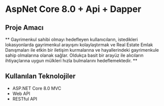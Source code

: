 # AspNet Core 8.0 + Api + Dapper
## Proje Amacı
** Gayrimenkul sahibi olmayı hedefleyen kullanıcıların, istedikleri lokasyonlarda gayrimenkul arayışını kolaylaştırmak ve Real Estate Emlak Danışmaları ile etkin bir iletişim kurmalarına ve hayallerindeki gayrimenkule sahip olmalarına olanak sağlar. Oldukça basit bir arayüz ile alıcıların ihtiyaçlarına uygun mülkleri hızla bulmalarını hedeflemektedir. **
## Kullanılan Teknolojiler
- ASP.NET Core 8.0 MVC
- Web API
- RESTful API
